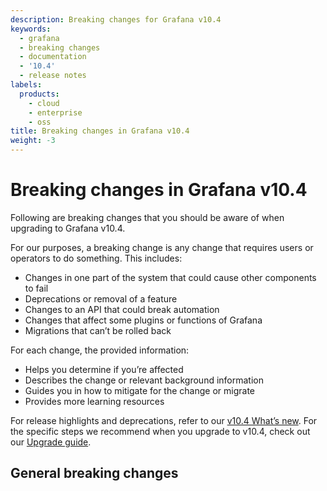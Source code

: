 ```yaml
---
description: Breaking changes for Grafana v10.4
keywords:
  - grafana
  - breaking changes
  - documentation
  - '10.4'
  - release notes
labels:
  products:
    - cloud
    - enterprise
    - oss
title: Breaking changes in Grafana v10.4
weight: -3
---
```


# Breaking changes in Grafana v10.4

Following are breaking changes that you should be aware of when upgrading to Grafana v10.4.

For our purposes, a breaking change is any change that requires users or operators to do something. This includes:

- Changes in one part of the system that could cause other components to fail
- Deprecations or removal of a feature
- Changes to an API that could break automation
- Changes that affect some plugins or functions of Grafana
- Migrations that can’t be rolled back

For each change, the provided information:

- Helps you determine if you’re affected
- Describes the change or relevant background information
- Guides you in how to mitigate for the change or migrate
- Provides more learning resources

For release highlights and deprecations, refer to our [v10.4 What’s new](https://grafana.com/docs/grafana/<GRAFANA_VERSION>/whatsnew/whats-new-in-v10-4/). For the specific steps we recommend when you upgrade to v10.4, check out our [Upgrade guide](https://grafana.com/docs/grafana/<GRAFANA_VERSION>/upgrade-guide/upgrade-v10.4/).

<!--
## Feature

You must use relative references when linking to docs within the Grafana repo. Please do not use absolute URLs. For more information about relrefs, refer to [Links and references](/docs/writers-toolkit/writing-guide/references/).-->

## General breaking changes
